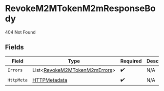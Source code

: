 # RevokeM2MTokenM2mResponseBody

404 Not Found


## Fields

| Field                                                                           | Type                                                                            | Required                                                                        | Description                                                                     |
| ------------------------------------------------------------------------------- | ------------------------------------------------------------------------------- | ------------------------------------------------------------------------------- | ------------------------------------------------------------------------------- |
| `Errors`                                                                        | List<[RevokeM2MTokenM2mErrors](../../Models/Errors/RevokeM2MTokenM2mErrors.md)> | :heavy_check_mark:                                                              | N/A                                                                             |
| `HttpMeta`                                                                      | [HTTPMetadata](../../Models/Components/HTTPMetadata.md)                         | :heavy_check_mark:                                                              | N/A                                                                             |